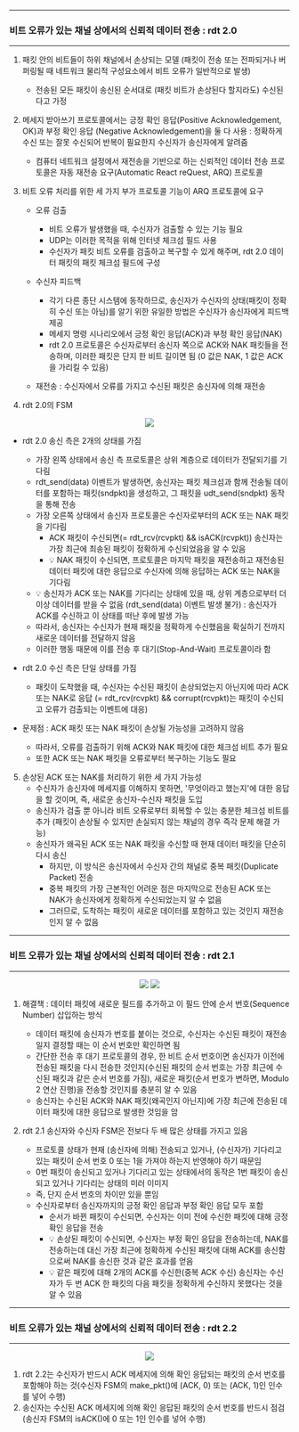 -----
### 비트 오류가 있는 채널 상에서의 신뢰적 데이터 전송 : rdt 2.0
-----
1. 패킷 안의 비트들이 하위 채널에서 손상되는 모델 (패킷이 전송 또는 전파되거나 버퍼링될 때 네트워크 물리적 구성요소에서 비트 오류가 일반적으로 발생)
   - 전송된 모든 패킷이 송신된 순서대로 (패킷 비트가 손상된다 할지라도) 수신된다고 가정

2. 메세지 받아쓰기 프로토콜에서는 긍정 확인 응답(Positive Acknowledgement, OK)과 부정 확인 응답 (Negative Acknowledgement)을 둘 다 사용 : 정확하게 수신 또는 잘못 수신되어 반복이 필요한지 수신자가 송신자에게 알려줌
   - 컴퓨터 네트워크 설정에서 재전송을 기반으로 하는 신뢰적인 데이터 전송 프로토콜은 자동 재전송 요구(Automatic React reQuest, ARQ) 프로토콜

3. 비트 오류 처리를 위한 세 가지 부가 프로토콜 기능이 ARQ 프로토콜에 요구
   - 오류 검출
     + 비트 오류가 발생했을 때, 수신자가 검출할 수 있는 기능 필요
     + UDP는 이러한 목적을 위해 인터넷 체크섬 필드 사용
     + 수신자가 패킷 비트 오류를 검출하고 복구할 수 있게 해주며, rdt 2.0 데이터 패킷의 패킷 체크섬 필드에 구성

   - 수신자 피드백
     + 각기 다른 종단 시스템에 동작하므로, 송신자가 수신자의 상태(패킷이 정확히 수신 또는 아님)를 알기 위한 유일한 방법은 수신자가 송신자에게 피드백 제공
     + 메세지 명령 시나리오에서 긍정 확인 응답(ACK)과 부정 확인 응답(NAK)
     + rdt 2.0 프로토콜은 수신자로부터 송신자 쪽으로 ACK와 NAK 패킷들을 전송하며, 이러한 패킷은 단지 한 비트 길이면 됨 (0 값은 NAK, 1 값은 ACK을 가리킬 수 있음)

   - 재전송 : 수신자에서 오류를 가지고 수신된 패킷은 송신자에 의해 재전송

4. rdt 2.0의 FSM
<div align="center">
<img src="https://github.com/user-attachments/assets/334f9468-a79b-43ef-9194-36cd22b9ef39">
</div>

   - rdt 2.0 송신 측은 2개의 상태를 가짐
     + 가장 왼쪽 상태에서 송신 측 프로토콜은 상위 계층으로 데이터가 전달되기를 기다림
     + rdt_send(data) 이벤트가 발생하면, 송신자는 패킷 체크섬과 함께 전송될 데이터를 포함하는 패킷(sndpkt)을 생성하고, 그 패킷을 udt_send(sndpkt) 동작을 통해 전송
     + 가장 오른쪽 상태에서 송신자 프로토콜은 수신자로부터의 ACK 또는 NAK 패킷을 기다림
       * ACK 패킷이 수신되면(= rdt_rcv(rcvpkt) && isACK(rcvpkt)) 송신자는 가장 최근에 최송된 패킷이 정확하게 수신되었음을 알 수 있음
       * 💡 NAK 패킷이 수신되면, 프로토콜은 마지막 패킷을 재전송하고 재전송된 데이터 패킷에 대한 응답으로 수신자에 의해 응답하는 ACK 또는 NAK을 기다림
     + 💡 송신자가 ACK 또는 NAK를 기다리는 상태에 있을 때, 상위 계층으로부터 더 이상 데이터를 받을 수 없음 (rdt_send(data) 이벤트 발생 불가) : 송신자가 ACK를 수신하고 이 상태를 떠난 후에 발생 가능
     + 따라서, 송신자는 수신자가 현재 패킷을 정확하게 수신했음을 확실하기 전까지 새로운 데이터를 전달하지 않음
     + 이러한 행동 때문에 이를 전송 후 대기(Stop-And-Wait) 프로토콜이라 함

   - rdt 2.0 수신 측은 단일 상태를 가짐
     + 패킷이 도착했을 때, 수신자는 수신된 패킷이 손상되었는지 아닌지에 따라 ACK 또는 NAK로 응답 (= rdt_rcv(rcvpkt) && corrupt(rcvpkt)는 패킷이 수신되고 오류가 검출되는 이벤트에 대응)

   - 문제점 : ACK 패킷 또는 NAK 패킷이 손상될 가능성을 고려하지 않음
     + 따라서, 오류를 검출하기 위해 ACK와 NAK 패킷에 대한 체크섬 비트 추가 필요
     + 또한 ACK 또는 NAK 패킷을 오류로부터 복구하는 기능도 필요

5. 손상된 ACK 또는 NAK를 처리하기 위한 세 가지 가능성
   - 수신자가 송신자에 메세지를 이해하지 못하면, '무엇이라고 했는지'에 대한 응답을 할 것이며, 즉, 새로운 송신자-수신자 패킷을 도입
   - 송신자가 검출 뿐 아니라 비트 오류로부터 회복할 수 있는 충분한 체크섬 비트를 추가 (패킷이 손상될 수 있지만 손실되지 않는 채널의 경우 즉각 문제 해결 가능)
   - 송신자가 왜곡된 ACK 또는 NAK 패킷을 수신할 때 현재 데이터 패킷을 단순히 다시 송신
     + 하지만, 이 방식은 송신자에서 수신자 간의 채널로 중복 패킷(Duplicate Packet) 전송
     + 중복 패킷의 가장 근본적인 어려운 점은 마지막으로 전송된 ACK 또는 NAK가 송신자에게 정확하게 수신되었는지 알 수 없음
     + 그러므로, 도착하는 패킷이 새로운 데이터를 포함하고 있는 것인지 재전송인지 알 수 없음

-----
### 비트 오류가 있는 채널 상에서의 신뢰적 데이터 전송 : rdt 2.1
-----
<div align="center">
<img src="https://github.com/user-attachments/assets/c26e04ad-59f5-4905-a9e3-1888f261bdac">
<img src="https://github.com/user-attachments/assets/3a835d76-539f-4da1-8b2a-9ff9b9f79d3b">
</div>

1. 해결책 : 데이터 패킷에 새로운 필드를 추가하고 이 필드 안에 순서 번호(Sequence Number) 삽입하는 방식
   - 데이터 패킷에 송신자가 번호를 붙이는 것으로, 수신자는 수신된 패킷이 재전송일지 결정할 때는 이 순서 번호만 확인하면 됨
   - 간단한 전송 후 대기 프로토콜의 경우, 한 비트 순서 번호이면 송신자가 이전에 전송된 패킷을 다시 전송한 것인지(수신된 패킷의 순서 번호는 가장 최근에 수신된 패킷과 같은 순서 번호를 가짐), 새로운 패킷(순서 번호가 변하면, Modulo 2 연산 진행)을 전송할 것인지를 충분히 알 수 있음
   - 송신자는 수신된 ACK와 NAK 패킷(왜곡인지 아닌지)에 가장 최근에 전송된 데이터 패킷에 대한 응답으로 발생한 것임을 암

2. rdt 2.1 송신자와 수신자 FSM은 전보다 두 배 많은 상태를 가지고 있음
   - 프로토콜 상태가 현재 (송신자에 의해) 전송되고 있거나, (수신자가) 기다리고 있는 패킷이 순서 번호 0 또는 1을 가져야 하는지 반영해야 하기 때문임
   - 0번 패킷이 송신되고 있거나 기다리고 있는 상태에서의 동작은 1번 패킷이 송신되고 있거나 기다리는 상태의 미러 이미지
   - 즉, 단지 순서 번호의 차이만 있을 뿐임
   - 수신자로부터 송신자까지의 긍정 확인 응답과 부정 확인 응답 모두 포함
     + 순서가 바뀐 패킷이 수신되면, 수신자는 이미 전에 수신한 패킷에 대해 긍정 확인 응답을 전송
     + 💡 손상된 패킷이 수신되면, 수신자는 부정 확인 응답을 전송하는데, NAK를 전송하는데 대신 가장 최근에 정확하게 수신된 패킷에 대해 ACK를 송신함으로써 NAK를 송신한 것과 같은 효과를 얻음
     + 💡 같은 패킷에 대해 2개의 ACK를 수신한(중복 ACK 수신) 송신자는 수신자가 두 번 ACK 한 패킷의 다음 패킷을 정확하게 수신하지 못했다는 것을 알 수 있음

-----
### 비트 오류가 있는 채널 상에서의 신뢰적 데이터 전송 : rdt 2.2
-----
<div align="center">
<img src="https://github.com/user-attachments/assets/9973645a-b3c7-44b4-b786-e972b442dd94">
</div>

1. rdt 2.2는 수신자가 반드시 ACK 메세지에 의해 확인 응답되는 패킷의 순서 번호를 포함해야 하는 것(수신자 FSM의 make_pkt()에 (ACK, 0) 또는 (ACK, 1)인 인수를 넣어 수행)
2. 송신자는 수신된 ACK 메세지에 의해 확인 응답된 패킷의 순서 번호를 반드시 점검 (송신자 FSM의 isACK()에 0 또는 1인 인수를 넣어 수행)
